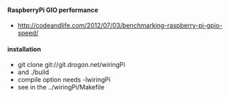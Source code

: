 #### RaspberryPi GIO performance
  - http://codeandlife.com/2012/07/03/benchmarking-raspberry-pi-gpio-speed/

#### installation
  - git clone git://git.drogon.net/wiringPi
  - and ./build
  - compile option needs -lwiringPi
  - see in the ../wiringPi/Makefile
  
